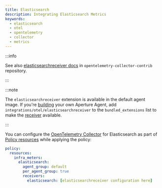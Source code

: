 ```yaml
---
title: Elasticsearch
description: Integrating Elasticsearch Metrics
keywords:
  - elasticsearch
  - otel
  - opentelemetry
  - collector
  - metrics
---
```


:::info

See also [elasticsearchreceiver docs][receiver] in
`opentelemetry-collector-contrib` repository.

:::

:::note

The `elasticsearchreceiver` extension is available in the default agent image.
If you're [building][build] your own Aperture Agent, add
`integrations/otel/elasticsearchreceiver` to the `bundled_extensions` list to
make the [receiver][receiver] available.

:::

You can configure the [OpenTelemetry Collector][opentelemetry-collector] for
Elasticsearch as part of [Policy resources][policy-resources] while applying the
policy:

```yaml
policy:
  resources:
    infra_meters:
      elasticsearch:
        agent_group: default
        per_agent_group: true
        receivers:
          elasticsearch: [elasticsearchreceiver configuration here]
```

[build]: /reference/aperturectl/build/agent/agent.md
[receiver]:
  https://github.com/open-telemetry/opentelemetry-collector-contrib/tree/main/receiver/elasticsearchreceiver
[opentelemetry-collector]: /reference/configuration/spec.md#telemetry-collector
[policy-resources]: /reference/configuration/spec.md#resources

